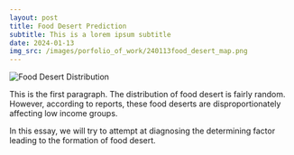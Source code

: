 ```yaml
---
layout: post
title: Food Desert Prediction
subtitle: This is a lorem ipsum subtitle
date: 2024-01-13
img_src: /images/porfolio_of_work/240113food_desert_map.png
---
```



![Food Desert Distribution](/images/porfolio_of_work/240113food_desert_map.png)

This is the first paragraph. The distribution of food desert is fairly random. However, according to reports, these food deserts are disproportionately affecting low income groups.

In this essay, we will try to attempt at diagnosing the determining factor leading to the formation of food desert.